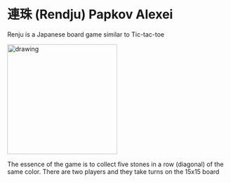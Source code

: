 # 連珠 (Rendju) Papkov Alexei 
Renju is a Japanese board game similar to Tic-tac-toe  
  
<img src=https://i.ibb.co/xDYSWB8/rendz.jpg alt="drawing" width=250>
  
The essence of the game is to collect five stones in a row (diagonal) of the same color. There are two players and they take turns on the 15x15 board
